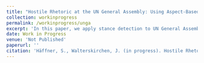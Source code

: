 ```yaml
---
title: "Hostile Rhetoric at the UN General Assembly: Using Aspect-Based Sentiment Analysis to Measure Relations between Member States"
collection: workinprogress
permalink: /workinprogress/unga
excerpt: 'In this paper, we apply stance detection to UN General Assembly speeches.'
date: Work in Progress
venue: 'Not Published'
paperurl: ''
citation: 'Häffner, S., Walterskirchen, J. (in progress). Hostile Rhetoric at the UN General Assembly: Using Aspect-Based Sentiment Analysis to Measure Relations between Member States'
---
```

